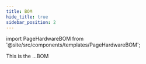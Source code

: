```yaml
---
title: BOM
hide_title: true
sidebar_position: 2
---
```


import PageHardwareBOM from '@site/src/components/templates/PageHardwareBOM';

<PageHardwareBOM
  name="Panel Prototype"
  code="panel_prototype" >

  This is the ...BOM

</PageHardwareBOM>
